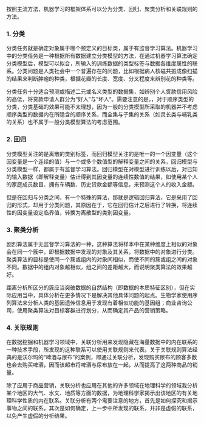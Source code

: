按照主流方法，机器学习的框架体系可以分为分类、回归、聚类分析和关联规则的方法。

### 1. 分类

分类任务就是确定对象属于哪个预定义的目标类，属于有监督学习算法。机器学习中的分类任务是一种根据所有数据建立分类模型的方法，在通过机器学习算法确定分类模型后，模型可以拟合，所输入的训练数据的类型标签与数据各维度属性的联系。分类问题是人类社会中一个普遍存在的问题，比如根据病人核磁共振成像扫描的结果来判断肿瘤的种类，根据花瓣的长度、宽度、分叉程度来辨别花的种类等。

分类任务十分适合预测或描述二元或名义类型的数据集，如辨别个人贷款信用风险的高低，将贷款申请人群分为“好人”与”坏人“。需要注意的是，，对于顺序类型的分类，分类基础的效果可能不太理想，因为一般的分类模型所采取的机器并不考虑顺序类型的数据内在所隐含的顺序关系，而全集与子集的关系（如灵长类与哺乳类的关系）也不属于一般分类模型算法的考虑范围。

### 2. 回归

分类模型关注的是离散的类别标签，而回归模型关注的是唯一的一个因变量（这个因变量是一个连续的值）与一个或多个数值型的解释变量之间的关系，回归模型与分类模型一样，都属于有监督学习算法。回归模型在对模型进行训练以后，对已知的输入数据（即解释变量）估计得到其因变量的连续性数值的结果，如使用某个人的家庭成员数目、拥有车辆数、历史贷款金额等信息，来预测这个人的收入金额。

但是在回归与分类之间，有一个特殊的算法，那就是逻辑回归算法，它是采用了回归的形式，却用于分类问题，其原因在于，它在回归估计之后进行了转换，将连续性的因变量设定临界值，转换为离散型的类别因变量。

### 3. 聚类分析

剧烈算法属于无监督学习算法的一种，这种算法将样本中在某种维度上相似的对象会在同一个簇中，即根据数据中发现的对象及其关系，将数据中的对象进行分类。聚类算法的目标是使同一个簇或组内的对象间相似，而使不同的簇或组之间的对象不同。数据中的组内对象越相似，组之间的差距越大，而说明聚类算法的效果越好。

距离分析所区分的簇应当突破数据的自然结构（即数据的本质特征区别），但在实际应用当中，具体分析在更多情况下是解决其他具体问题的起点。生物学家使用序列算法来分析人类的基因遗传信息用于发现有着相似功能的基因组；商业咨询公司，使用聚类算法对目标客群进行划分，从而确定其产品的营销策略。

### 4. 关联规则

在数据挖掘和机器学习领域中，关联分析用来发现隐藏在海量数据中的内在联系的一种技术手段，所发现的这种联系可以使用关联规则来代表。关于关联规则算法经典的是沃尔玛的“啤酒与尿布”的案例，即通过关联分析，发现购买尿布的顾客多数也会去购买啤酒，因而该超市将啤酒与尿布放在一起，从而提高了这两种商品的销量。

除了应用于商品营销，关联分析也应用在其他的许多领域在地理科学的领域我分析某个地区的大气、水文、地质等方面的数据，为地理科学家揭示出该地区的有关地理科学性质的内在联系。关联分析有两个需要注意的地方，首先是如何探究和揭示事物之间的联系，其次是如何确定，上一步中所发现的联系，并非是虚假的联系，以免产生虚假的分析结果。